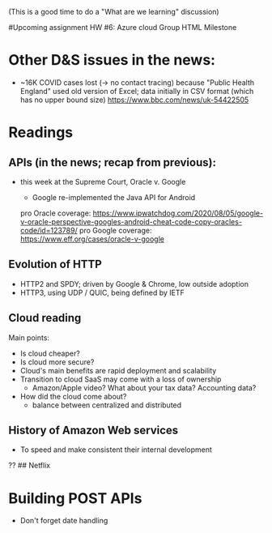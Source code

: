 (This is a good time to do a "What are we learning" discussion)

#Upcoming assignment
HW #6: Azure cloud
Group HTML Milestone

# Other D&S issues in the news:
* ~16K COVID cases lost (-> no contact tracing) because "Public Health England" used old version of Excel;
  data initially in CSV format (which has no upper bound size)
  https://www.bbc.com/news/uk-54422505

# Readings

## APIs (in the news; recap from previous):
  * this week at the Supreme Court, Oracle v. Google
      - Google re-implemented the Java API for Android

    pro Oracle coverage: https://www.ipwatchdog.com/2020/08/05/google-v-oracle-perspective-googles-android-cheat-code-copy-oracles-code/id=123789/
    pro Google coverage: https://www.eff.org/cases/oracle-v-google

## Evolution of HTTP
* HTTP2 and SPDY; driven by Google & Chrome, low outside adoption
* HTTP3, using UDP / QUIC, being defined by IETF

## Cloud reading

Main points:
* Is cloud cheaper?
* Is cloud more secure?
* Cloud's main benefits are rapid deployment and scalability
* Transition to cloud SaaS may come with a loss of ownership
  - Amazon/Apple video? What about your tax data? Accounting data?
* How did the cloud come about?
  - balance between centralized and distributed

## History of Amazon Web services

* To speed and make consistent their internal development

?? ## Netflix

# Building POST APIs

* Don't forget date handling
